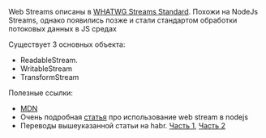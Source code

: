 Web Streams описаны в [WHATWG Streams Standard](https://streams.spec.whatwg.org/). Похожи на NodeJs Streams, однако появились позже и стали стандартом
обработки потоковых данных в JS средах

Существует 3 основных объекта:
* ReadableStream. 
* WritableStream
* TransformStream

Полезные ссылки:
* [MDN](https://developer.mozilla.org/en-US/docs/Web/API/Streams_API)
* Очень подробная [статья](https://exploringjs.com/nodejs-shell-scripting/ch_web-streams.html) про использование web stream в nodejs
* Переводы вышеуказанной статьи на habr. [Часть 1](https://habr.com/ru/company/timeweb/blog/675676/), [Часть 2](https://habr.com/ru/company/timeweb/blog/676210/)